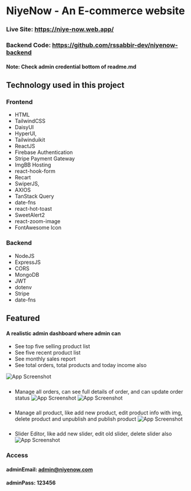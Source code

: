# NiyeNow - An E-commerce website
### Live Site: https://niye-now.web.app/
### Backend Code: https://github.com/rssabbir-dev/niyenow-backend
#### Note: Check admin credential bottom of readme.md

## Technology used in this project
### Frontend
- HTML
- TailwindCSS
- DaisyUI
- HyperUI,
- Tailwinduikit
- ReactJS
- Firebase Authentication
- Stripe Payment Gateway
- ImgBB Hosting
- react-hook-form
- Recart
- SwiperJS,
- AXIOS
- TanStack Query
- date-fns
- react-hot-toast
- SweetAlert2
- react-zoom-image
- FontAwesome Icon

### Backend
- NodeJS
- ExpressJS
- CORS
- MongoDB
- JWT
- dotenv
- Stripe
- date-fns

## Featured
#### A realistic admin dashboard where admin can
- See top five selling product list
- See five recent product list
- See monthly sales report
- See total orders, total products and today income also

![App Screenshot](https://i.ibb.co/qFBLqM7/Screenshot-51.png)
#####
- Manage all orders, can see full details of order, and can update order status
![App Screenshot](https://i.ibb.co/28TDjRN/Screenshot-52.png)
![App Screenshot](https://i.ibb.co/YBDyRTP/Screenshot-53.png)
#####
- Manage all product, like add new product, edit product info with img, delete product and unpublish and publish product
![App Screenshot](https://i.ibb.co/9b09bYW/Screenshot-54.png)
#####
- Slider Editor, like add new slider, edit old slider, delete slider also
![App Screenshot](https://i.ibb.co/J2XK0D4/Screenshot-55.png)


### Access
#### adminEmail: admin@niyenow.com
#### adminPass: 123456